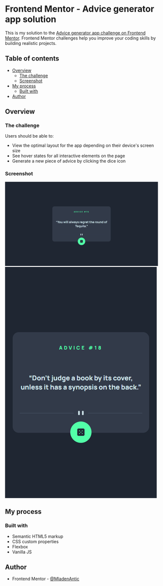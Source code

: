 # Frontend Mentor - Advice generator app solution

This is my solution to the [Advice generator app challenge on Frontend Mentor](https://www.frontendmentor.io/challenges/advice-generator-app-QdUG-13db). Frontend Mentor challenges help you improve your coding skills by building realistic projects.

## Table of contents

- [Overview](#overview)
  - [The challenge](#the-challenge)
  - [Screenshot](#screenshot)
- [My process](#my-process)
  - [Built with](#built-with)
- [Author](#author)

## Overview

### The challenge

Users should be able to:

- View the optimal layout for the app depending on their device's screen size
- See hover states for all interactive elements on the page
- Generate a new piece of advice by clicking the dice icon

### Screenshot

![](./design/myscreenshot_desktop.png)
![](./design/myscreenshot_mobile.png)


## My process

### Built with

- Semantic HTML5 markup
- CSS custom properties
- Flexbox
- Vanilla JS


## Author

- Frontend Mentor - [@MladenAntic](https://www.frontendmentor.io/profile/MladenAntic)
